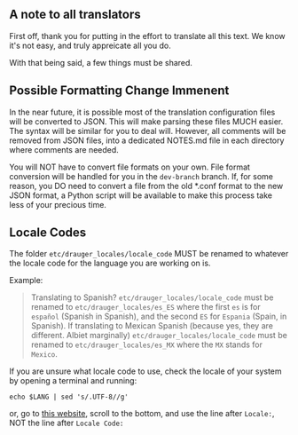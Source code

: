 A note to all translators
---

First off, thank you for putting in the effort to translate all this text. We know it's not easy, and truly appreicate all you do. 

With that being said, a few things must be shared.

Possible Formatting Change Immenent
---

In the near future, it is possible most of the translation configuration files will be converted to JSON. This will make parsing these files MUCH easier. The syntax will be similar for you to deal will. However, all comments will be removed from JSON files, into a dedicated NOTES.md file in each directory where comments are needed.

You will NOT have to convert file formats on your own. File format conversion will be handled for you in the `dev-branch` branch. If, for some reason, you DO need to convert a file from the old *.conf format to the new JSON format, a Python script will be available to make this process take less of your precious time.

Locale Codes
---

The folder `etc/drauger_locales/locale_code` MUST be renamed to whatever the locale code for the language you are working on is.

Example:

 >Translating to Spanish? `etc/drauger_locales/locale_code` must be renamed to `etc/drauger_locales/es_ES` where the first `es` is for `español` (Spanish in Spanish), and the second `ES` for `Espania` (Spain, in Spanish). If translating to Mexican Spanish (because yes, they are different. Albiet marginally) `etc/drauger_locales/locale_code` must be renamed to `etc/drauger_locales/es_MX` where the `MX` stands for `Mexico`.
 
 If you are unsure what locale code to use, check the locale of your system by opening a terminal and running:
 ```shell
 echo $LANG | sed 's/.UTF-8//g'
 ```
 or, go to [this website](http://www.localeplanet.com/support/browser.html), scroll to the bottom, and use the line after `Locale:`, NOT the line after `Locale Code:`
